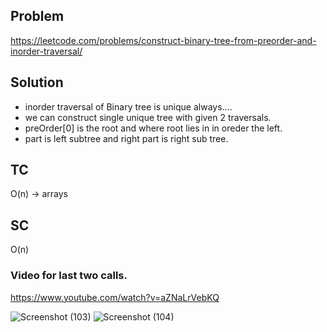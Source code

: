 ## Problem

https://leetcode.com/problems/construct-binary-tree-from-preorder-and-inorder-traversal/

## Solution

- inorder traversal of Binary tree is unique always....
- we can construct single unique tree with given 2 traversals.
- preOrder[0] is the root and where root lies in in oreder the left.
- part is left subtree and right part is right sub tree.
## TC
O(n) -> arrays
## SC
O(n)

### Video for last two calls.
https://www.youtube.com/watch?v=aZNaLrVebKQ

![Screenshot (103)](https://user-images.githubusercontent.com/67089723/208733994-54731076-1606-4c87-a7f1-3b222247712e.png)
![Screenshot (104)](https://user-images.githubusercontent.com/67089723/208734014-3ff741a1-77f2-47fc-aa52-51cfcf440f65.png)
